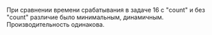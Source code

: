 При сравнении времени срабатывания в задаче 16 с "count" и без "count"  различие было минимальным, динамичным. Производительность одинакова.

